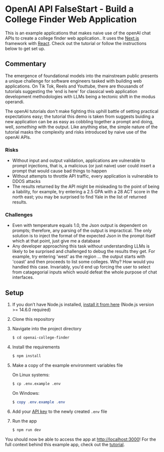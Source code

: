# OpenAI API FalseStart - Build a College Finder Web Application

This is an example applications that makes naive use of the openAI chat APIs to create a college finder web application.. It uses the [Next.js](https://nextjs.org/) framework with [React](https://reactjs.org/). Check out the tutorial or follow the instructions below to get set up.

## Commentary

The emergence of foundational models into the mainstream public presents a unique challenge for software engineers tasked with building web applications. On Tik Tok, Reels and Youttube, there are thousands of tutorials suggesting the 'end is here' for classical web application development methodologies with LLMs being a tectonic shift in the modus operandi. 

The openAI tutorials don't make fighting this uphill battle of setting practical expectations easy; the tutorial this demo is taken from suggests buiding a new application can be as easy as cobbling together a prompt and doing, well, *something* with the output. Like anything else, the simple nature of the tutorial masks the complexity and risks introduced by naive use of the openAI APIs. 

### Risks
- Without input and output validation, applications are vulnerable to prompt injections, that is, a malicious (or just naive) user could insert a prompt that would cause bad things to happen
- Without attempts to throttle API traffic, every application is vulnerable to DDOS attacks
- The results returned by the API might be misleading to the point of being a liability, for example, try entering a 2.5 GPA with a 28 ACT score in the north east; you may be surprised to find Yale in the list of returned results. 

### Challenges
- Even with temperature equals 1.0, the Json output is dependent on prompts; therefore, any parsing of the output is impractical. The only solution is to inject the format of the expected Json in the prompt itself which at that point, just give me a database
- Any developer approaching this task without understanding LLMs is likely to be surprised and challenged to debug the results they get. For example, try entering 'west' as the region ... the output starts with 'coast' and then proceeds to list some colleges. Why? How would you handled this case. Invariably, you'd end up forcing the user to select from catagegorial inputs which would defeat the whole purpose of chat interfaces. 


## Setup

1. If you don’t have Node.js installed, [install it from here](https://nodejs.org/en/) (Node.js version >= 14.6.0 required)

2. Clone this repository

3. Navigate into the project directory

   ```bash
   $ cd openai-college-finder
   ```

4. Install the requirements

   ```bash
   $ npm install
   ```

5. Make a copy of the example environment variables file

   On Linux systems: 
   ```bash
   $ cp .env.example .env
   ```
   On Windows:
   ```powershell
   $ copy .env.example .env
   ```
6. Add your [API key](https://platform.openai.com/account/api-keys) to the newly created `.env` file

7. Run the app

   ```bash
   $ npm run dev
   ```

You should now be able to access the app at [http://localhost:3000](http://localhost:3000)! For the full context behind this example app, check out the [tutorial](https://platform.openai.com/docs/quickstart).
